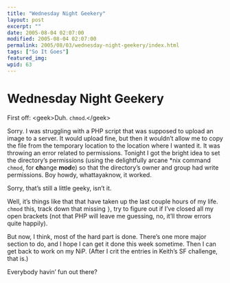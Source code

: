 ```yaml
---
title: "Wednesday Night Geekery"
layout: post
excerpt: ""
date: 2005-08-04 02:07:00
modified: 2005-08-04 02:07:00
permalink: 2005/08/03/wednesday-night-geekery/index.html
tags: ["So It Goes"]
featured_img: 
wpid: 63
---
```


# Wednesday Night Geekery

First off: &lt;geek&gt;Duh. `chmod`.&lt;/geek&gt;

Sorry. I was struggling with a PHP script that was supposed to upload an image to a server. It would upload fine, but then it wouldn’t allow me to copy the file from the temporary location to the location where I wanted it. It was throwing an error related to permissions. Tonight I got the bright idea to set the directory’s permissions (using the delightfully arcane \*nix command `chmod`, for **ch**ange **mod**e) so that the directory’s owner and group had write permissions. Boy howdy, whattayaknow, it worked.

Sorry, that’s still a little geeky, isn’t it.

Well, it’s things like that that have taken up the last couple hours of my life. `chmod` this, track down that missing `}`, try to figure out if I’ve closed all my open brackets (not that PHP will leave me guessing, no, it’ll throw errors quite happily).

But now, I think, most of the hard part is done. There’s one more major section to do, and I hope I can get it done this week sometime. Then I can get back to work on my NiP. (After I crit the entries in Keith’s SF challenge, that is.)

Everybody havin’ fun out there?